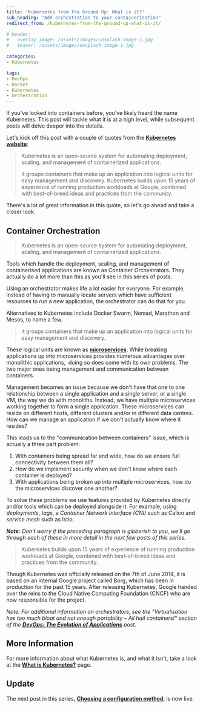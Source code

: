 ```yaml
---
title: 'Kubernetes from the Ground Up: What is it?'
sub_heading: "Add orchestration to your containerisation"
redirect_from: /kubernetes-from-the-ground-up-what-is-it/

# header:
#   overlay_image: /assets/images/unsplash-image-1.jpg
#   teaser: /assets/images/unsplash-image-1.jpg

categories:
- Kubernetes

tags:
- DevOps
- Docker
- Kubernetes
- Orchestration
---
```

If you've looked into containers before, you've likely heard the name Kubernetes. This post will tackle what it is at a high level, while subsequent posts will delve deeper into the details.

Let's kick off this post with a couple of quotes from the [**Kubernetes website**](https://kubernetes.io/):

> Kubernetes is an open-source system for automating deployment, scaling, and management of containerized applications.
> 
> It groups containers that make up an application into logical units for easy management and discovery. Kubernetes builds upon 15 years of experience of running production workloads at Google, combined with best-of-breed ideas and practices from the community.

There's a lot of great information in this quote, so let's go ahead and take a closer look.

## Container Orchestration

> Kubernetes is an open-source system for automating deployment, scaling, and management of containerized applications.

Tools which handle the deployment, scaling, and management of containerised applications are known as Container Orchestrators. They actually do a lot more than this as you'll see in this series of posts.

Using an orchestrator makes life a lot easier for everyone. For example, instead of having to manually locate servers which have sufficient resources to run a new application, the orchestrator can do that for you.

Alternatives to Kubernetes include Docker Swarm, Nomad, Marathon and Mesos, to name a few.

> It groups containers that make up an application into logical units for easy management and discovery.

These logical units are known as [**microservices**](https://en.wikipedia.org/wiki/Microservices). While breaking applications up into microservices provides numerous advantages over monolithic applications,  doing so does come with its own problems. The two major ones being management and communication between containers.

Management becomes an issue because we don't have that one to one relationship between a single application and a single server, or a single VM, the way we do with monoliths. Instead, we have multiple microservices working together to form a single application. These microservices can reside on different hosts, different clusters and/or in different data centres. How can we manage an application if we don't actually know where it resides?

This leads us to the "communication between containers" issue, which is actually a three part problem:

1.  With containers being spread far and wide, how do we ensure full connectivity between them all?
2.  How do we implement security when we don't know where each container is deployed?
3.  With applications being broken up into multiple microservices, how do the microservices discover one another?

To solve these problems we use features provided by Kubernetes directly and/or tools which can be deployed alongside it. For example, using _deployments_, _tags_, a _Container Network Interface (CNI)_ such as Calico and _service mesh_ such as Istio.

_**Note:** Don't worry if the preceding paragraph is gibberish to you, we'll go through each of these in more detail in the next few posts of this series._

> Kubernetes builds upon 15 years of experience of running production workloads at Google, combined with best-of-breed ideas and practices from the community.

Though Kubernetes was officially released on the 7th of June 2014, it is based on an internal Google project called Borg, which has been in production for the past 15 years. After releasing Kubernetes, Google handed over the reins to the Cloud Native Computing Foundation (CNCF) who are now responsible for the project.

_Note: For additional information on orchestrators, see the "Virtualisation has too much bloat and not enough portability – All hail containers!" section of the [**DevOps: The Evolution of Applications**](/devops-the-evolution-of-applications/) post._

## More Information

For more information about what Kubernetes is, and what it isn't, take a look at the [**What is Kubernetes?**](https://kubernetes.io/docs/concepts/overview/what-is-kubernetes/) page.

## Update

The next post in this series, [**Choosing a configuration method**](/kubernetes-from-the-ground-up-choosing-a-configuration-method/), is now live.